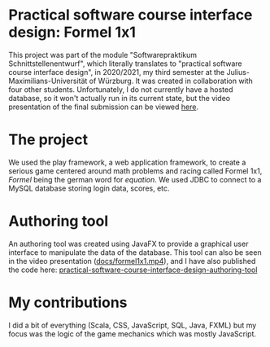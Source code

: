 # Practical software course interface design: Formel 1x1

This project was part of the module "Softwarepraktikum Schnittstellenentwurf", which literally translates to "practical software course interface design", in 2020/2021, my third semester at the Julius-Maximilians-Universität of Würzburg. It was created in collaboration with four other students. Unfortunately, I do not currently have a hosted database, so it won't actually run in its current state, but the video presentation of the final submission can be viewed [here](docs/formel1x1.mp4).

# The project

We used the play framework, a web application framework, to create a serious game centered around math problems and racing called Formel 1x1, *Formel* being the german word for *equation*. We used JDBC to connect to a MySQL database storing login data, scores, etc.

# Authoring tool

An authoring tool was created using JavaFX to provide a graphical user interface to manipulate the data of the database. This tool can also be seen in the video presentation ([docs/formel1x1.mp4](docs/formel1x1.mp4)), and I have also published the code here: [practical-software-course-interface-design-authoring-tool](https://github.com/monaroehm/practical-software-course-interface-design-authoring-tool)

# My contributions

I did a bit of everything (Scala, CSS, JavaScript, SQL, Java, FXML) but my focus was the logic of the game mechanics which was mostly JavaScript.
